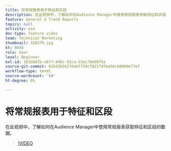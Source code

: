 ```yaml
---
title: 将常规报表用于特征和区段
description: 在此视频中，了解如何在Audience Manager中使用常规报表获取特征和区段的数据。
feature: General & Trend Reports
topics: null
activity: use
doc-type: feature video
team: Technical Marketing
thumbnail: 328279.jpg
kt: 6645
role: User
level: Beginner
exl-id: 163ddd7b-e677-440c-92ca-53ac78e09f5a
source-git-commit: 62b43b5627dabf754cf821f974a56c60989ef7ef
workflow-type: tm+mt
source-wordcount: '54'
ht-degree: 0%

---
```


# 将常规报表用于特征和区段

在此视频中，了解如何在Audience Manager中使用常规报表获取特征和区段的数据。

>[!VIDEO](https://video.tv.adobe.com/v/340801/?quality=12&learn=on&captions=chi_hans)
